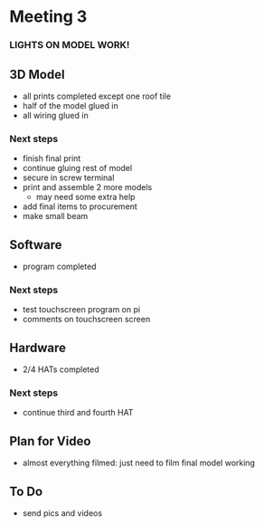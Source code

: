 # Meeting 3

### LIGHTS ON MODEL WORK!

## 3D Model
- all prints completed except one roof tile
- half of the model glued in
- all wiring glued in

### Next steps
- finish final print
- continue gluing rest of model
- secure in screw terminal
- print and assemble 2 more models
  - may need some extra help
- add final items to procurement
- make small beam

## Software
- program completed

### Next steps
- test touchscreen program on pi
- comments on touchscreen screen

## Hardware
- 2/4 HATs completed

### Next steps
- continue third and fourth HAT

## Plan for Video
- almost everything filmed: just need to film final model working

## To Do
- send pics and videos
  
